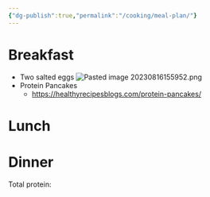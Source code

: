 ```yaml
---
{"dg-publish":true,"permalink":"/cooking/meal-plan/"}
---
```


# Breakfast
- Two salted eggs
![Pasted image 20230816155952.png](/img/user/Cooking/attachments/Pasted%20image%2020230816155952.png)
- Protein Pancakes 
	- https://healthyrecipesblogs.com/protein-pancakes/


# Lunch



# Dinner



Total protein:
